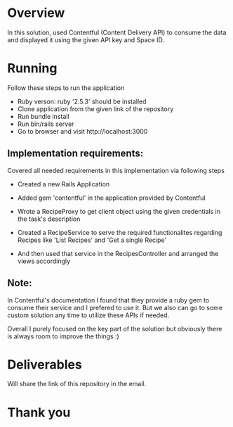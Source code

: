 # Overview

In this solution, used Contentful (Content Delivery API) to consume the data and displayed it using the given API key and Space ID.

# Running
  Follow these steps to run the application
  * Ruby verson: ruby '2.5.3' should be installed
  * Clone application from the given link of the repository
  * Run bundle install
  * Run bin/rails server
  * Go to browser and visit http://localhost:3000

## Implementation requirements:

Covered all needed requirements in this implementation via following steps

* Created a new Rails Application

* Added gem 'contentful' in the application provided by Contentful

* Wrote a RecipeProxy to get client object using the given credentials in the task's description

* Created a RecipeService to serve the required functionalites regarding Recipes like 'List Recipes' and 'Get a single Recipe'

* And then used that service in the RecipesController and arranged the views accordingly

## Note:
 In Contentful's documentation I found that they provide a ruby gem to consume their service and I prefered to use it. But we also can go to some custom solution any time to utilize these APIs if needed.

 Overall I purely focused on the key part of the solution but obviously there is always room to improve the things :)

# Deliverables
  Will share the link of this repository in the email.

# Thank you
